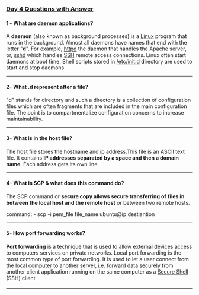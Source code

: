 ###                        <u>   Day 4 Questions with Answer</u>

#### 1 -  What are daemon applications?

A **daemon** (also known as background processes) is a [Linux](https://bash.cyberciti.biz/guide/Linux) program that runs in the background. Almost all daemons have names that end with the letter "**d**". For example, [httpd](https://bash.cyberciti.biz/wiki/index.php?title=Httpd&action=edit&redlink=1) the daemon that handles the Apache server, or, [sshd](https://bash.cyberciti.biz/wiki/index.php?title=Sshd&action=edit&redlink=1) which handles [SSH](https://bash.cyberciti.biz/guide/SSH) remote access connections. Linux often start daemons at boot time. Shell scripts stored in [/etc/init.d](https://bash.cyberciti.biz/guide//etc/init.d) directory are used to start and stop daemons.

------



#### 2- What .d represent after a file?

"d" stands for directory and such a directory is a collection of configuration files which are often fragments that are included in the main configuration file. The point is to compartmentalize configuration concerns to increase maintainability.

------



#### 3- What is in the host file?

The host file stores the hostname and ip address.This file is an ASCII text file. It contains **IP addresses separated by a space and then a domain name**. Each address gets its own line.

------



#### 4-  What is SCP & what does this command do?

The SCP command or **secure copy allows secure transferring of files in between the local host and the remote host** or between two remote hosts. 

command: - scp -i pem_file file_name ubuntu@ip destiantion

------



#### 5-  How port forwarding works? 

**Port forwarding** is a technique that is used to allow external devices access to computers services on private networks. Local port forwarding is the most common type of port forwarding. It is used to let a user connect from the local computer to another server, i.e. forward data securely from another client application running on the same computer as a [Secure Shell](https://en.wikipedia.org/wiki/Secure_Shell) (SSH) client

#### 

------



